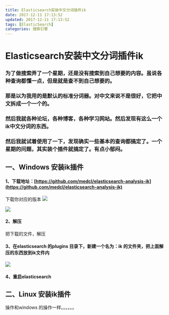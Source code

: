 ```yaml
---
title: Elasticsearch安装中文分词插件ik
date: 2017-12-11 17:13:52
updated: 2017-12-11 17:13:52
tags: [ElasticSearch]
categories: 搜索引擎
---
```

# Elasticsearch安装中文分词插件ik
### 为了做搜索弄了一个星期，还是没有搜索到自己想要的内容。虽说各种查询都懂一点，但是就是查不到自己想要的。
### 那是以为我用的是默认的标准分词器。对中文来说不是很好，它把中文拆成一个一个的。
### 然后我就各种论坛，各种博客，各种学习网站。然后发现有这么一个ik中文分词的东西。
### 然后我就试着使用了一下，发现确实一些基本的查询都搞定了。一个星期的问题，其实装个插件就搞定了。有点小郁闷。
## 一、Windows 安装ik插件
#### 1、下载地址：[https://github.com/medcl/elasticsearch-analysis-ik](https://github.com/medcl/elasticsearch-analysis-ik)

<!--more-->

下载你对应的版本
![](89174.png)

![](94607.png)
#### 2、解压
把下载的文件，解压
#### 3、在elasticsearch 的plugins 目录下，新建一个名为：ik 的文件夹，把上面解压的东西放到ik文件内
![](10743.png)
#### 4、重启elasticsearch

## 二、Linux 安装ik插件
操作和windows 的操作一样。。。。。。
